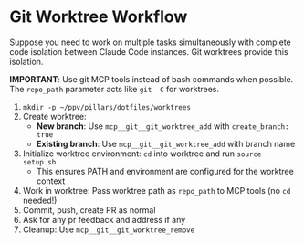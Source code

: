 # Git Worktree Workflow

Suppose you need to work on multiple tasks simultaneously with complete code isolation between Claude Code instances. Git worktrees provide this isolation.

**IMPORTANT**: Use git MCP tools instead of bash commands when possible. The `repo_path` parameter acts like `git -C` for worktrees.

1. `mkdir -p ~/ppv/pillars/dotfiles/worktrees`
2. Create worktree:
   - **New branch**: Use `mcp__git__git_worktree_add` with `create_branch: true`
   - **Existing branch**: Use `mcp__git__git_worktree_add` with branch name
3. Initialize worktree environment: `cd` into worktree and run `source setup.sh`
   - This ensures PATH and environment are configured for the worktree context
4. Work in worktree: Pass worktree path as `repo_path` to MCP tools (no `cd` needed!)
5. Commit, push, create PR as normal
6. Ask for any pr feedback and address if any
7. Cleanup: Use `mcp__git__git_worktree_remove`
